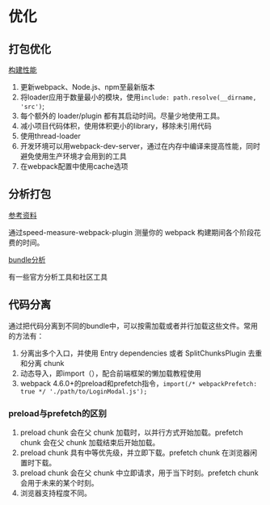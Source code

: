 # 优化

## 打包优化
[构建性能](https://webpack.docschina.org/guides/build-performance/)
1. 更新webpack、Node.js、npm至最新版本
2. 将loader应用于数量最小的模块，使用`include: path.resolve(__dirname, 'src')`;
3. 每个额外的 loader/plugin 都有其启动时间。尽量少地使用工具。
4. 减小项目代码体积，使用体积更小的library，移除未引用代码
5. 使用thread-loader
6. 开发环境可以用webpack-dev-server，通过在内存中编译来提高性能，同时避免使用生产环境才会用到的工具
7. 在webpack配置中使用cache选项

## 分析打包
[参考资料](https://juejin.cn/post/6844904071736852487)

通过speed-measure-webpack-plugin 测量你的 webpack 构建期间各个阶段花费的时间。

[bundle分析](https://webpack.docschina.org/guides/code-splitting/#bundle-analysis)

有一些官方分析工具和社区工具

## 代码分离

通过把代码分离到不同的bundle中，可以按需加载或者并行加载这些文件。常用的方法有：
1. 分离出多个入口，并使用 Entry dependencies 或者 SplitChunksPlugin 去重和分离 chunk
2. 动态导入，即import（），配合前端框架的懒加载教程使用
3. webpack 4.6.0+的preload和prefetch指令，`import(/* webpackPrefetch: true */ './path/to/LoginModal.js');`

### preload与prefetch的区别
1. preload chunk 会在父 chunk 加载时，以并行方式开始加载。prefetch chunk 会在父 chunk 加载结束后开始加载。
2. preload chunk 具有中等优先级，并立即下载。prefetch chunk 在浏览器闲置时下载。
3. preload chunk 会在父 chunk 中立即请求，用于当下时刻。prefetch chunk 会用于未来的某个时刻。
4. 浏览器支持程度不同。